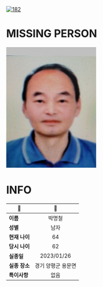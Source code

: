 [![182](https://img.shields.io/badge/%EC%8B%A4%EC%A2%85%EC%8B%A0%EA%B3%A0%EB%8A%94%20%EA%B5%AD%EB%B2%88%EC%97%86%EC%9D%B4-182-blue)](http://safe182.go.kr/index.do)

# MISSING PERSON

<img src="./missing_person.jpg">

# INFO

|🔑|💎|
|--|:--:|
|**이름**|박명철|
|**성별**|남자|
|**현재 나이**|64|
|**당시 나이**|62|
|**실종일**|2023/01/26|
|**실종 장소**|경기 양평군 용문면 |
|**특이사항**|없음|

